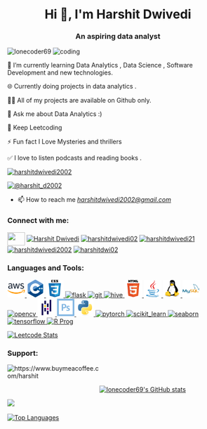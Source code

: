 <h1 align="center">Hi 👋, I'm Harshit Dwivedi</h1>
<h3 align="center">An aspiring data analyst</h3>

<img align="right" alt ="coding" width="400" src="https://camo.githubusercontent.com/9df4195b3400b7aa26664fec3f4661e7d16d29022f29d09b8f89fb8036bab799/68747470733a2f2f6361707475726c792e636f6d2f626c6f672f77702d636f6e74656e742f75706c6f6164732f323031382f30322f446174612d576562736974652d416e616c79746963732e676966">

<p align="left"> <img src="https://komarev.com/ghpvc/?username=lonecoder69&label=Profile%20views&color=0e75b6&style=flat" alt="lonecoder69" /> </p>

🌱 I’m currently learning Data Analytics , Data Science , Software Development and new technologies.

🌐 Currently doing projects in data analytics .

👨‍💻 All of my projects are available on Github only.

💬 Ask me about Data Analytics :)

📄 Keep Leetcoding

⚡ Fun fact I Love Mysteries and thrillers

✅ I love to listen podcasts and reading books .

<p align="left"> <a href="https://github.com/ryo-ma/github-profile-trophy"><img src="https://github-profile-trophy.vercel.app/?username=harshitdwivedi2002" alt="harshitdwivedi2002" /></a> </p>

<p align="left"> <a href="https://twitter.com/@ujjwals39793763" target="blank"><img src="https://img.shields.io/twitter/follow/@harshit_d2002?logo=twitter&style=for-the-badge" alt="@harshit_d2002" /></a> </p>

- 📫 How to reach me *harshitdwivedi2002@gmail.com*

<h3 align="left">Connect with me:</h3>
<p align="left">
<a href="https://twitter.com/harshit_d2002?t=BwfC4R_aJ7bDLhq1x8QRmg&s=09" target="blank"><img align="center" src="https://www.kindpng.com/picc/m/20-203688_twitter-icon-transparent-background-twitter-logo-hd-png.png" height="30" width="40" /></a>
<a href="https://www.linkedin.com/in/harshit-dwivedi-284418209/" target="blank"><img align="center" src="https://myclouddoor.com/wp-content/uploads/2019/11/Linkedin-logo.png" alt="Harshit Dwivedi" height="30" width="60" /></a>
<a href="https://www.kaggle.com/harshitdwivedi02" target="blank"><img align="center" src="https://tse1.mm.bing.net/th?id=OIP.-Z0A1a16i6g_uiYCnbl8mgHaHa&pid=Api&rs=1&c=1&qlt=95&w=118&h=118" alt="harshitdwivedi02" height="30" width="40" /></a>
<a href="https://www.hackerrank.com/harshitdwivedi21?hr_r=1" target="blank"><img align="center" src="https://hrcdn.net/fcore/assets/work/header/hackerrank_logo-21e2867566.svg" alt="harshitdwivedi21" height="30" width="40" /></a>
<a href="https://leetcode.com/harshitdwivedi2002/" target="blank"><img align="center" src="https://leetcode.com/_next/static/images/logo-dark-c96c407d175e36c81e236fcfdd682a0b.png" alt="harshitdwivedi2002" height="30" width="40" /></a>
<a href="https://auth.geeksforgeeks.org/user/harshitdwi02" target="blank"><img align="center" src="https://media.geeksforgeeks.org/gfg-gg-logo.svg" alt="harshitdwi02" height="30" width="40" /></a>
</p>

<h3 align="left">Languages and Tools:</h3>
<p align="left"> <a href="https://aws.amazon.com" target="_blank" rel="noreferrer"> <img src="https://raw.githubusercontent.com/devicons/devicon/master/icons/amazonwebservices/amazonwebservices-original-wordmark.svg" alt="aws" width="40" height="40"/> </a> <a href="https://www.w3schools.com/cpp/" target="_blank" rel="noreferrer"> <img src="https://raw.githubusercontent.com/devicons/devicon/master/icons/cplusplus/cplusplus-original.svg" alt="cplusplus" width="40" height="40"/> </a> <a href="https://www.w3schools.com/css/" target="_blank" rel="noreferrer"> <img src="https://raw.githubusercontent.com/devicons/devicon/master/icons/css3/css3-original-wordmark.svg" alt="css3" width="40" height="40"/> </a> <a href="https://flask.palletsprojects.com/" target="_blank" rel="noreferrer"> <img src="https://www.vectorlogo.zone/logos/pocoo_flask/pocoo_flask-icon.svg" alt="flask" width="40" height="40"/> </a> <a href="https://git-scm.com/" target="_blank" rel="noreferrer"> <img src="https://www.vectorlogo.zone/logos/git-scm/git-scm-icon.svg" alt="git" width="40" height="40"/> </a> <a href="https://hive.apache.org/" target="_blank" rel="noreferrer"> <img src="https://www.vectorlogo.zone/logos/apache_hive/apache_hive-icon.svg" alt="hive" width="40" height="40"/> </a> <a href="https://www.w3.org/html/" target="_blank" rel="noreferrer"> <img src="https://raw.githubusercontent.com/devicons/devicon/master/icons/html5/html5-original-wordmark.svg" alt="html5" width="40" height="40"/> </a> <a href="https://www.java.com" target="_blank" rel="noreferrer"> <img src="https://raw.githubusercontent.com/devicons/devicon/master/icons/java/java-original.svg" alt="java" width="40" height="40"/> </a> <a href="https://www.linux.org/" target="_blank" rel="noreferrer"> <img src="https://raw.githubusercontent.com/devicons/devicon/master/icons/linux/linux-original.svg" alt="linux" width="40" height="40"/> </a> <a href="https://www.mysql.com/" target="_blank" rel="noreferrer"> <img src="https://raw.githubusercontent.com/devicons/devicon/master/icons/mysql/mysql-original-wordmark.svg" alt="mysql" width="40" height="40"/> </a> <a href="https://opencv.org/" target="_blank" rel="noreferrer"> <img src="https://www.vectorlogo.zone/logos/opencv/opencv-icon.svg" alt="opencv" width="40" height="40"/> </a> <a href="https://pandas.pydata.org/" target="_blank" rel="noreferrer"> <img src="https://raw.githubusercontent.com/devicons/devicon/2ae2a900d2f041da66e950e4d48052658d850630/icons/pandas/pandas-original.svg" alt="pandas" width="40" height="40"/> </a> <a href="https://www.photoshop.com/en" target="_blank" rel="noreferrer"> <img src="https://raw.githubusercontent.com/devicons/devicon/master/icons/photoshop/photoshop-line.svg" alt="photoshop" width="40" height="40"/> </a> <a href="https://www.python.org" target="_blank" rel="noreferrer"> <img src="https://raw.githubusercontent.com/devicons/devicon/master/icons/python/python-original.svg" alt="python" width="40" height="40"/> </a> <a href="https://pytorch.org/" target="_blank" rel="noreferrer"> <img src="https://www.vectorlogo.zone/logos/pytorch/pytorch-icon.svg" alt="pytorch" width="40" height="40"/> </a> <a href="https://scikit-learn.org/" target="_blank" rel="noreferrer"> <img src="https://upload.wikimedia.org/wikipedia/commons/0/05/Scikit_learn_logo_small.svg" alt="scikit_learn" width="40" height="40"/> </a> <a href="https://seaborn.pydata.org/" target="_blank" rel="noreferrer"> <img src="https://seaborn.pydata.org/_images/logo-mark-lightbg.svg" alt="seaborn" width="40" height="40"/> </a> <a href="https://www.tensorflow.org" target="_blank" rel="noreferrer"> <img src="https://www.vectorlogo.zone/logos/tensorflow/tensorflow-icon.svg" alt="tensorflow" width="40" height="40"/> </a> <a href = "https://www.r-project.org/" target="_blank" rel="noreferrer"> <img src="https://www.r-project.org/Rlogo.png" alt="R Prog" width="40" height="40"/> </a>  </p>

[![Leetcode Stats](https://leetcard.jacoblin.cool/harshitdwivedi2002?theme=light,unicorn)](https://leetcode.com/harshitdwivedi2002/)

<h3 align="left">Support:</h3>
<p><a href="https://www.buymeacoffee.com/harshit"> <img align="left" src="https://cdn.buymeacoffee.com/buttons/v2/default-yellow.png" height="50" width="210" alt="https://www.buymeacoffee.com/harshit" /></a></p><br><br>

<b></b>

<a href="https://github.com/HarshitDwivedi02"><img src="https://github-readme-stats.vercel.app/api?username=HarshitDwivedi02&show_icons=true&hide=&count_private=true&title_color=0891b2&text_color=ffffff&icon_color=0891b2&bg_color=000000&hide_border=true&show_icons=true" alt="lonecoder69's GitHub stats" /></a>

<a href="http://www.github.com/HarshitDwivedi02"><img src="https://github-readme-streak-stats.herokuapp.com/?user=lonecoder69&stroke=ffffff&background=000000&ring=0891b2&fire=0891b2&currStreakNum=ffffff&currStreakLabel=0891b2&sideNums=ffffff&sideLabels=ffffff&dates=ffffff&hide_border=true" /></a>


<a href="https://github.com/lonecoder69" align="left"><img src="https://github-readme-stats.vercel.app/api/top-langs/?username=lonecoder69&langs_count=10&title_color=0891b2&text_color=ffffff&icon_color=0891b2&bg_color=000000&hide_border=true&locale=en&custom_title=Top%20%Languages" alt="Top Languages" /></a>

